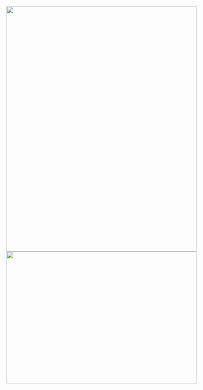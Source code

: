 <!DOCTYPE html>
<html>
  <head>
    <meta charset="utf-8">
  </head>
  <body>
    <a href="https://www.linkedin.com/in/sotiris-kar/" style="cursor: default !important;">
      <img align="center" src="https://github.com/mayankchaudhary26/Cool-Readme-ideas/blob/master/data/screen open.gif" width="100%" height="650px"/>
    </a>
    <img src="https://user-images.githubusercontent.com/36128807/227653372-92c1155d-6234-454c-a22d-fedce10fe459.svg" width="100%" height="350px"/>
  </body>
</html>
